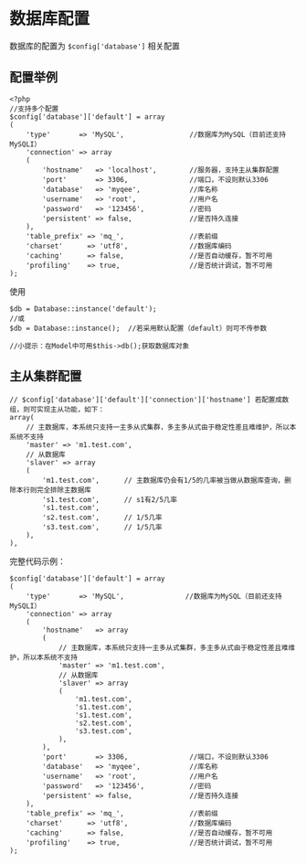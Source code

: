 数据库配置
==============
数据库的配置为 `$config['database']` 相关配置

配置举例
--------

    <?php
    //支持多个配置
    $config['database']['default'] = array
    (
        'type'       => 'MySQL',                //数据库为MySQL（目前还支持MySQLI）
        'connection' => array
        (
            'hostname'   => 'localhost',        //服务器，支持主从集群配置
            'port'       => 3306,               //端口，不设则默认3306
            'database'   => 'myqee',            //库名称
            'username'   => 'root',             //用户名
            'password'   => '123456',           //密码
            'persistent' => false,              //是否持久连接
        ),
        'table_prefix' => 'mq_',                //表前缀
        'charset'      => 'utf8',               //数据库编码
        'caching'      => false,                //是否自动缓存，暂不可用
        'profiling'    => true,                 //是否统计调试，暂不可用
    );

使用

    $db = Database::instance('default');
    //或    
    $db = Database::instance();  //若采用默认配置（default）则可不传参数
    
    //小提示：在Model中可用$this->db();获取数据库对象
    



主从集群配置
------------

    // $config['database']['default']['connection']['hostname'] 若配置成数组，则可实现主从功能，如下：
    array(
        // 主数据库，本系统只支持一主多从式集群，多主多从式由于稳定性差且难维护，所以本系统不支持
        'master' => 'm1.test.com',
        // 从数据库
        'slaver' => array
        (
            'm1.test.com',      // 主数据库仍会有1/5的几率被当做从数据库查询，删除本行则完全排除主数据库
            's1.test.com',      // s1有2/5几率
            's1.test.com',            
            's2.test.com',      // 1/5几率
            's3.test.com',      // 1/5几率
        ),
    ),

完整代码示例：

    $config['database']['default'] = array
    (
        'type'       => 'MySQL',               //数据库为MySQL（目前还支持MySQLI）
        'connection' => array
        (
            'hostname'   => array
            (
                // 主数据库，本系统只支持一主多从式集群，多主多从式由于稳定性差且难维护，所以本系统不支持
                'master' => 'm1.test.com',
                // 从数据库
                'slaver' => array
                (
                    'm1.test.com',
                    's1.test.com',
                    's1.test.com',
                    's2.test.com',
                    's3.test.com',
                ),
            ),
            'port'       => 3306,               //端口，不设则默认3306
            'database'   => 'myqee',            //库名称
            'username'   => 'root',             //用户名
            'password'   => '123456',           //密码
            'persistent' => false,              //是否持久连接
        ),
        'table_prefix' => 'mq_',                //表前缀
        'charset'      => 'utf8',               //数据库编码
        'caching'      => false,                //是否自动缓存，暂不可用
        'profiling'    => true,                 //是否统计调试，暂不可用
    );
